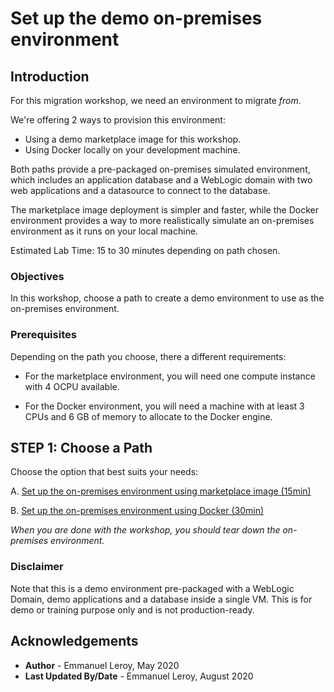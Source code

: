 # Set up the demo on-premises environment

## Introduction

For this migration workshop, we need an environment to migrate *from*.

We're offering 2 ways to provision this environment:

- Using a demo marketplace image for this workshop.
- Using Docker locally on your development machine.

Both paths provide a pre-packaged on-premises simulated environment, which includes an application database and a WebLogic domain with two web applications and a datasource to connect to the database.

The marketplace image deployment is simpler and faster, while the Docker environment provides a way to more realistically simulate an on-premises environment as it runs on your local machine.

Estimated Lab Time: 15 to 30 minutes depending on path chosen.

### Objectives

In this workshop, choose a path to create a demo environment to use as the on-premises environment.

### Prerequisites

Depending on the path you choose, there a different requirements:

- For the marketplace environment, you will need one compute instance with 4 OCPU available.

- For the Docker environment, you will need a machine with at least 3 CPUs and 6 GB of memory to allocate to the Docker engine.

## **STEP 1:** Choose a Path

Choose the option that best suits your needs:

A. [Set up the on-premises environment using marketplace image (15min)](?lab=lab-1-option-set-up-on-premises-environment)

B. [Set up the on-premises environment using Docker (30min)](?lab=lab-1-option-b-set-up-local-(on-premises))

*When you are done with the workshop, you should tear down the on-premises environment.*

### Disclaimer

Note that this is a demo environment pre-packaged with a WebLogic Domain, demo applications and a database inside a single VM. This is for demo or training purpose only and is not production-ready.

## Acknowledgements

 - **Author** - Emmanuel Leroy, May 2020
 - **Last Updated By/Date** - Emmanuel Leroy, August 2020
